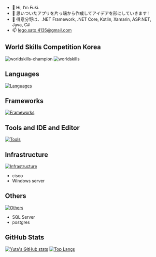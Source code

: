 - 👋 Hi, I’m Fuki.
- 👀 思いついたアプリを片っ端から作成してアイデアを形にしていきます！
- 🌱 得意分野は、.NET Framework, .NET Core, Kotlin, Xamarin, ASP.NET, Java, C#
- 📫 lego.sato.4135@gmail.com

## World Skills Competition Korea
![worldskills-champion](https://user-images.githubusercontent.com/106070646/196856917-92dc26d2-373b-46fe-81d2-98c57e73d417.png)
![worldskills](https://user-images.githubusercontent.com/106070646/196856942-c81b7e78-c8ae-4a1a-80c6-d013ac89dd64.png)

## Languages
[![Languages](https://skillicons.dev/icons?i=cs,kotlin,java,html,css,js,bash)](https://skillicons.dev)

## Frameworks
[![Frameworks](https://skillicons.dev/icons?i=dotnet,wasm,react,bootstrap)](https://skillicons.dev)

## Tools and IDE and Editor
[![Tools](https://skillicons.dev/icons?i=figma,postman,vim,visualstudio,vscode,eclipse,idea,androidstudio)](https://skillicons.dev)

## Infrastructure
[![Infrastructure](https://skillicons.dev/icons?i=aws,linux)](https://skillicons.dev)
* cisco
* Windows server

## Others
[![Others](https://skillicons.dev/icons?i=mysql,selenium,gitlab,github)](https://skillicons.dev)
* SQL Server
* postgres

## GitHub Stats
[![Yuta's GitHub stats](https://github-readme-stats.vercel.app/api?username=fukicycle&theme=tokyonight&show_icons=true)](https://github.com/anuraghazra/github-readme-stats)
[![Top Langs](https://github-readme-stats.vercel.app/api/top-langs/?username=fukicycle&theme=tokyonight&layout=compact)](https://github.com/anuraghazra/github-readme-stats)

